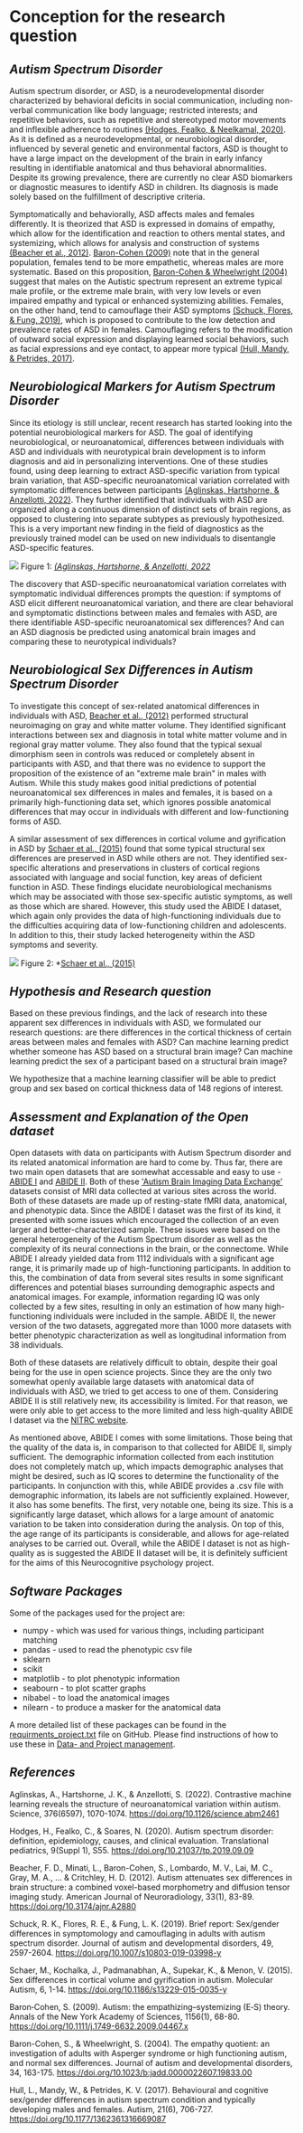 # Conception for the research question


## *Autism Spectrum Disorder*
Autism spectrum disorder, or ASD, is a neurodevelopmental disorder characterized by behavioral deficits in social communication, including non-verbal communication like body language; restricted interests; and repetitive behaviors, such as repetitive and stereotyped motor movements and inflexible adherence to routines [(Hodges, Fealko, & Neelkamal, 2020)](https://www.ncbi.nlm.nih.gov/pmc/articles/PMC7082249/). As it is defined as a neurodevelopmental, or neurobiological disorder, influenced by several genetic and environmental factors, ASD is thought to have a large impact on the development of the brain in early infancy resulting in identifiable anatomical and thus behavioral abnormalities. Despite its growing prevalence, there are currently no clear ASD biomarkers or diagnostic measures to identify ASD in children. Its diagnosis is made solely based on the fulfillment of descriptive criteria.


Symptomatically and behaviorally, ASD affects males and females differently. It is theorized that ASD is expressed in domains of empathy, which allow for the identification and reaction to others mental states, and systemizing, which allows for analysis and construction of systems [(Beacher et al., 2012)](http://www.ajnr.org/lookup/doi/10.3174/ajnr.A2880). [Baron-Cohen (2009)](https://pubmed.ncbi.nlm.nih.gov/19338503/) note that in the general population, females tend to be more empathetic, whereas males are more systematic. Based on this proposition, [Baron-Cohen & Wheelwright (2004)](https://pubmed.ncbi.nlm.nih.gov/15162935/) suggest that males on the Autistic spectrum represent an extreme typical male profile, or the extreme male brain, with very low levels or even impaired empathy and typical or enhanced systemizing abilities. Females, on the other hand, tend to camouflage their ASD symptoms [(Schuck, Flores, & Fung, 2019)](https://www.ncbi.nlm.nih.gov/pmc/articles/PMC6753236/), which is proposed to contribute to the low detection and prevalence rates of ASD in females. Camouflaging refers to the modification of outward social expression and displaying learned social behaviors, such as facial expressions and eye contact, to appear more typical [(Hull, Mandy, & Petrides, 2017)](https://journals.sagepub.com/doi/10.1177/1362361316669087).


## *Neurobiological Markers for Autism Spectrum Disorder*
Since its etiology is still unclear, recent research has started looking into the potential neurobiological markers for ASD. The goal of identifying neurobiological, or neuroanatomical, differences between individuals with ASD and individuals with neurotypical brain development is to inform diagnosis and aid in personalizing interventions. One of these studies found, using deep learning to extract ASD-specific variation from typical brain variation, that ASD-specific neuroanatomical variation correlated with symptomatic differences between participants [(Aglinskas, Hartshorne, & Anzellotti, 2022)](https://www.science.org/doi/10.1126/science.abm2461). They further identified that individuals with ASD are organized along a continuous dimension of distinct sets of brain regions, as opposed to clustering into separate subtypes as previously hypothesized. This is a very important new finding in the field of diagnostics as the previously trained model can be used on new individuals to disentangle ASD-specific features.


![](zotero_1.png)
Figure 1: *[(Aglinskas, Hartshorne, & Anzellotti, 2022](https://www.science.org/doi/10.1126/science.abm2461)*


The discovery that ASD-specific neuroanatomical variation correlates with symptomatic individual differences prompts the question: if symptoms of ASD elicit different neuroanatomical variation, and there are clear behavioral and symptomatic distinctions between males and females with ASD, are there identifiable ASD-specific neuroanatomical sex differences? And can an ASD diagnosis be predicted using anatomical brain images and comparing these to neurotypical individuals?


## *Neurobiological Sex Differences in Autism Spectrum Disorder*
To investigate this concept of sex-related anatomical differences in individuals with ASD, [Beacher et al., (2012)](http://www.ajnr.org/lookup/doi/10.3174/ajnr.A2880) performed structural neuroimaging on gray and white matter volume. They identified significant interactions between sex and diagnosis in total white matter volume and in regional gray matter volume. They also found that the typical sexual dimorphism seen in controls was reduced or completely absent in participants with ASD, and that there was no evidence to support the proposition of the existence of an "extreme male brain" in males with Autism. While this study makes good initial predictions of potential neuroanatomical sex differences in males and females, it is based on a primarily high-functioning data set, which ignores possible anatomical differences that may occur in individuals with different and low-functioning forms of ASD. 


A similar assessment of sex differences in cortical volume and gyrification in ASD by [Schaer et al., (2015)](https://doi.org/10.1186/s13229-015-0035-y) found that some typical structural sex differences are preserved in ASD while others are not. They identified sex-specific alterations and preservations in clusters of cortical regions associated with language and social function, key areas of deficient function in ASD. These findings elucidate neurobiological mechanisms which may be associated with those sex-specific autistic symptoms, as well as those which are shared. However, this study used the ABIDE I dataset, which again only provides the data of high-functioning individuals due to the difficulties acquiring data of low-functioning children and adolescents. In addition to this, their study lacked heterogeneity within the ASD symptoms and severity.


![](zotero_2.png)
Figure 2: *[Schaer et al., (2015)](https://doi.org/10.1186/s13229-015-0035-y)

## *Hypothesis and Research question*  
Based on these previous findings, and the lack of research into these apparent sex differences in individuals with ASD, we formulated our research questions: are there differences in the cortical thickness of certain areas between males and females with ASD? Can machine learning predict whether someone has ASD based on a structural brain image? Can machine learning predict the sex of a participant based on a structural brain image?


We hypothesize that a machine learning classifier will be able to predict group and sex based on cortical thickness data of 148 regions of interest.


## *Assessment and Explanation of the Open dataset*
Open datasets with data on participants with Autism Spectrum disorder and its related anatomical information are hard to come by. Thus far, there are two main open datasets that are somewhat accessable and easy to use - [ABIDE I](http://fcon_1000.projects.nitrc.org/indi/abide/abide_I.html) and [ABIDE II](http://fcon_1000.projects.nitrc.org/indi/abide/abide_II.html). Both of these ['Autism Brain Imaging Data Exchange'](http://fcon_1000.projects.nitrc.org/indi/abide/) datasets consist of MRI data collected at various sites across the world. Both of these datasets are made up of resting-state fMRI data, anatomical, and phenotypic data. Since the ABIDE I dataset was the first of its kind, it presented with some issues which encouraged the collection of an even larger and better-characterized sample. These issues were based on the general heterogeneity of the Autism Spectrum disorder as well as the complexity of its neural connections in the brain, or the connectome. While ABIDE I already yielded data from 1112 individuals with a significant age range, it is primarily made up of high-functioning participants. In addition to this, the combination of data from several sites results in some significant differences and potential biases surrounding demographic aspects and anatomical images. For example, information regarding IQ was only collected by a few sites, resulting in only an estimation of how many high-functioning individuals were included in the sample. ABIDE II, the newer version of the two datasets, aggregated more than 1000 more datasets with better phenotypic characterization as well as longitudinal information from 38 individuals.


Both of these datasets are relatively difficult to obtain, despite their goal being for the use in open science projects. Since they are the only two somewhat openly available large datasets with anatomical data of individuals with ASD, we tried to get access to one of them. Considering ABIDE II is still relatively new, its accessibility is limited. For that reason, we were only able to get access to the more limited and less high-quality ABIDE I dataset via the [NITRC website](https://www.nitrc.org/projects/fcon_1000/?feedback=Your%20request%20has%20been%20submitted.).


As mentioned above, ABIDE I comes with some limitations. Those being that the quality of the data is, in comparison to that collected for ABIDE II, simply sufficient. The demographic information collected from each institution does not completely match up, which impacts demographic analyses that might be desired, such as IQ scores to determine the functionality of the participants. In conjunction with this, while ABIDE provides a .csv file with demographic information, its labels are not sufficiently explained. However, it also has some benefits. The first, very notable one, being its size. This is a significantly large dataset, which allows for a large amount of anatomic variation to be taken into consideration during the analysis. On top of this, the age range of its participants is considerable, and allows for age-related analyses to be carried out. Overall, while the ABIDE I dataset is not as high-quality as is suggested the ABIDE II dataset will be, it is definitely sufficient for the aims of this Neurocognitive psychology project.


## *Software Packages*
Some of the packages used for the project are:
- numpy - which was used for various things, including participant matching
- pandas - used to read the phenotypic csv file
- sklearn
- scikit
- matplotlib - to plot phenotypic information
- seabourn - to plot scatter graphs
- nibabel - to load the anatomical images
- nilearn - to produce a masker for the anatomical data

A more detailed list of these packages can be found in the [requirments_project.txt](https://github.com/Gretivan/Neurocognitive_Psychology) file on GitHub. Please find instructions of how to use these in [Data- and Project management](https://gretivan.github.io/Neurocognitive_Psychology/general_information/datamanagement.html#computational-environment). 

## *References*

Aglinskas, A., Hartshorne, J. K., & Anzellotti, S. (2022). Contrastive machine learning reveals the structure of neuroanatomical variation within autism. Science, 376(6597), 1070-1074. https://doi.org/10.1126/science.abm2461

Hodges, H., Fealko, C., & Soares, N. (2020). Autism spectrum disorder: definition, epidemiology, causes, and clinical evaluation. Translational pediatrics, 9(Suppl 1), S55. https://doi.org/10.21037/tp.2019.09.09

Beacher, F. D., Minati, L., Baron-Cohen, S., Lombardo, M. V., Lai, M. C., Gray, M. A., ... & Critchley, H. D. (2012). Autism attenuates sex differences in brain structure: a combined voxel-based morphometry and diffusion tensor imaging study. American Journal of Neuroradiology, 33(1), 83-89. https://doi.org/10.3174/ajnr.A2880

Schuck, R. K., Flores, R. E., & Fung, L. K. (2019). Brief report: Sex/gender differences in symptomology and camouflaging in adults with autism spectrum disorder. Journal of autism and developmental disorders, 49, 2597-2604. https://doi.org/10.1007/s10803-019-03998-y 

Schaer, M., Kochalka, J., Padmanabhan, A., Supekar, K., & Menon, V. (2015). Sex differences in cortical volume and gyrification in autism. Molecular Autism, 6, 1-14. https://doi.org/10.1186/s13229-015-0035-y

Baron‐Cohen, S. (2009). Autism: the empathizing–systemizing (E‐S) theory. Annals of the New York Academy of Sciences, 1156(1), 68-80. https://doi.org/10.1111/j.1749-6632.2009.04467.x

Baron-Cohen, S., & Wheelwright, S. (2004). The empathy quotient: an investigation of adults with Asperger syndrome or high functioning autism, and normal sex differences. Journal of autism and developmental disorders, 34, 163-175. https://doi.org/10.1023/b:jadd.0000022607.19833.00

Hull, L., Mandy, W., & Petrides, K. V. (2017). Behavioural and cognitive sex/gender differences in autism spectrum condition and typically developing males and females. Autism, 21(6), 706-727. https://doi.org/10.1177/1362361316669087
